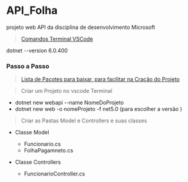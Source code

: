 # API_Folha
projeto web API da disciplina de desenvolvimento Microsoft

> [ Comandos Terminal VSCode ](https://clover-tailor-90b.notion.site/CLI-C-ed19b7637e21473282fa6c0e400ff925)

dotnet --version 
6.0.400


### Passo a Passo

>  [Lista de Pacotes para baixar, para facilitar na Cração do Projeto](https://www.notion.so/Configura-o-de-Ambiente-8479c4cafd8f4fea9911e1c3c6fc30e6)


> Criar um Projeto no vscode Terminal

  - dotnet new webapi --name NomeDoProjeto 
  - dotnet new web -o nomeProjeto -f net5.0 (para escolher a versão )
  
> Criar as Pastas Model e Controllers e suas classes

 * Classe Model
    - Funcionario.cs
    - FolhaPagamneto.cs
    
 * Classe Controllers
 
    - FuncionarioController.cs
  
  
